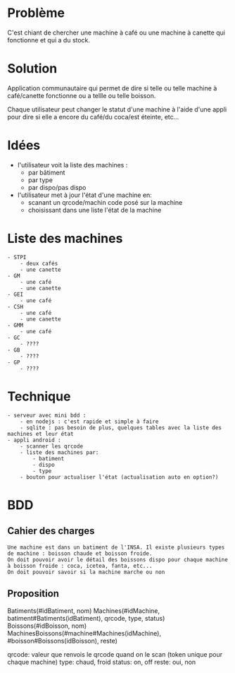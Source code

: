 # Problème
C'est chiant de chercher une machine à café ou une machine à canette qui fonctionne et qui a du stock.

# Solution
Application communautaire qui permet de dire si telle ou telle
machine à café/canette fonctionne ou a tellle ou telle boisson.

Chaque utilisateur peut changer le statut d'une machine à l'aide d'une appli
pour dire si elle a encore du café/du coca/est éteinte, etc...

# Idées
- l'utilisateur voit la liste des machines :
    - par bâtiment
    - par type
    - par dispo/pas dispo
- l'utilisateur met à jour l'état d'une machine en:
    - scanant un qrcode/machin code posé sur la machine
    - choisissant dans une liste l'état de la machine

# Liste des machines
    - STPI
        - deux cafés
        - une canette
    - GM
        - une café
        - une canette
    - GEI
        - une café
    - CSH
        - une café
        - une canette
    - GMM
        - une café
    - GC
        - ????
    - GB
        - ????
    - GP
        - ????

# Technique
    - serveur avec mini bdd :
        - en nodejs : c'est rapide et simple à faire
        - sqlite : pas besoin de plus, quelques tables avec la liste des machines et leur état
    - appli android :
        - scanner les qrcode
        - liste des machines par:
            - batiment
            - dispo
            - type
        - bouton pour actualiser l'état (actualisation auto en option?)

# BDD
## Cahier des charges
    Une machine est dans un batiment de l'INSA. Il existe plusieurs types de machine : boisson chaude et boisson froide.
    On doit pouvoir avoir le détail des boissons dispo pour chaque machine à boisson froide : coca, icetea, fanta, etc...
    On doit pouvoir savoir si la machine marche ou non

## Proposition
Batiments(#idBatiment, nom)
Machines(#idMachine, batiment#Batiments(idBatiment), qrcode, type, status)
Boissons(#idBoisson, nom)
MachinesBoissons(#machine#Machines(idMachine), #boisson#Boissons(idBoisson), reste)

qrcode: valeur que renvois le qrcode quand on le scan (token unique pour chaque machine)
type: chaud, froid
status: on, off
reste: oui, non
